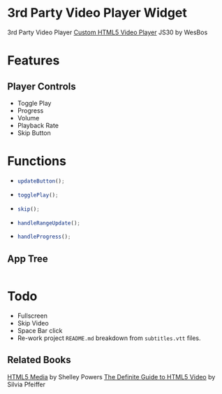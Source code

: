 # 3rd Party Video Player Widget

3rd Party Video Player
[Custom HTML5 Video Player](https://courses.wesbos.com/account/access/5f602c40f8289514d0f9b6fc/view/194129583) JS30 by WesBos

# Features

## Player Controls

- Toggle Play
- Progress
- Volume
- Playback Rate
- Skip Button

# Functions

- ```js
  updateButton();
  ```
- ```js
  togglePlay();
  ```
- ```js
  skip();
  ```
- ```js
  handleRangeUpdate();
  ```
- ```js
  handleProgress();
  ```

## App Tree

```bash

```

# Todo

- Fullscreen
- Skip Video
- Space Bar click
- Re-work project `README.md` breakdown from `subtitles.vtt` files.

## Related Books

[HTML5 Media](https://resources.oreilly.com/examples/0636920019824/) by Shelley Powers
[The Definite Guide to HTML5 Video](https://github.com/apress/def-guide-to-html5-video) by Silvia Pfeiffer
